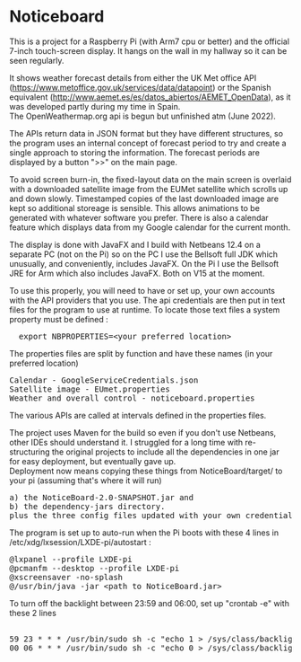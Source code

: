# Noticeboard

This is a project for a Raspberry Pi (with Arm7 cpu or better) and the official 7-inch touch-screen display.  It hangs on the wall in my hallway so it can be seen regularly.

It shows weather forecast details from either the UK Met office API (https://www.metoffice.gov.uk/services/data/datapoint) 
or the Spanish equivalent (http://www.aemet.es/es/datos_abiertos/AEMET_OpenData), as it was developed partly during my time in Spain.  
The OpenWeathermap.org api is begun but unfinished atm (June 2022).

The APIs return data in JSON format but they have different structures, so the program uses an internal concept of forecast period to try and create a single approach to storing the information.  The forecast periods are displayed by a button ">>" on the main page.

To avoid screen burn-in, the fixed-layout data on the main screen is overlaid with a downloaded satellite image from the EUMet satellite which scrolls up and down slowly.  Timestamped copies of the last downloaded image are kept so additional storeage is sensible.  This allows animations to be generated with whatever software you prefer. There is also a calendar feature which displays data from my Google calendar for the current month.

The display is done with JavaFX and I build with Netbeans 12.4 on a separate PC (not on the Pi) so on the PC I use the Bellsoft full JDK which unusually, and conveniently, includes JavaFX.  On the Pi I use the Bellsoft JRE for Arm which also includes JavaFX.  Both on V15 at the moment. 


To use this properly, you will need to have or set up, your own accounts with the API providers that you use.  The api credentials are then put in text files for the program to use at runtime.  To locate those text files a system property must be defined :

<pre>
  export NBPROPERTIES=&lt;your preferred location&gt;
</pre>


The properties files are split by function and have these names (in your preferred location) 
<pre>
Calendar - GoogleServiceCredentials.json
Satellite image - EUmet.properties
Weather and overall control - noticeboard.properties
</pre>
The various APIs are called at intervals defined in the properties files.

The project uses Maven for the build so even if you don't use Netbeans, other IDEs should understand it.  I struggled for a long time with re-structuring the original projects to include all the dependencies in one jar for easy deployment, but eventually gave up.  
Deployment now means copying these things from NoticeBoard/target/ to your pi (assuming that's where it will run)
<pre>
a) the NoticeBoard-2.0-SNAPSHOT.jar and 
b) the dependency-jars directory.
plus the three config files updated with your own credentials for the various acccounts as mentioned above.
</pre>

The program is set up to auto-run when the Pi boots with these 4 lines in /etc/xdg/lxsession/LXDE-pi/autostart :

<pre>
@lxpanel --profile LXDE-pi
@pcmanfm --desktop --profile LXDE-pi
@xscreensaver -no-splash
@/usr/bin/java -jar &lt;path to NoticeBoard.jar&gt; 
</pre>

  
To turn off the backlight between 23:59 and 06:00, set up "crontab -e" with these 2 lines 
<pre>  
59 23 * * * /usr/bin/sudo sh -c "echo 1 > /sys/class/backlight/rpi_backlight/bl_power"
00 06 * * * /usr/bin/sudo sh -c "echo 0 > /sys/class/backlight/rpi_backlight/bl_power"
</pre>
